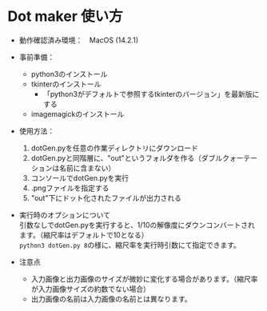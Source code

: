 # Dot maker 使い方

* 動作確認済み環境：　MacOS (14.2.1)

* 事前準備：
  * python3のインストール
  * tkinterのインストール
    * 「python3がデフォルトで参照するtkinterのバージョン」を最新版にする
  * imagemagickのインストール

* 使用方法：
  1. dotGen.pyを任意の作業ディレクトリにダウンロード
  2. dotGen.pyと同階層に、"out"というフォルダを作る（ダブルクォーテーションは名前に含まない）
  3. コンソールでdotGen.pyを実行
  4. .pngファイルを指定する
  5. "out"下にドット化されたファイルが出力される

* 実行時のオプションについて
  <br>
  引数なしでdotGen.pyを実行すると、1/10の解像度にダウンコンバートされます。（縮尺率はデフォルトで10となる）
  <br>
  `python3 dotGen.py 8`の様に、縮尺率を実行時引数にて指定できます。

* 注意点
  * 入力画像と出力画像のサイズが微妙に変化する場合があります。（縮尺率が入力画像サイズの約数でない場合）
  * 出力画像の名前は入力画像の名前とは異なります。
  
